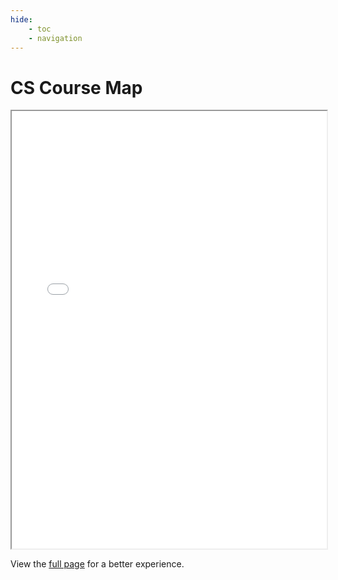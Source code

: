 ```yaml
---
hide:
    - toc
    - navigation
---
```



# CS Course Map

<iframe src="/cs-course-map/embed.html" width="100%" height="700px" allowTransparency="true" style="background-color: transparent;"></iframe>

View the [full page](/cs-course-map/embed.html) for a better experience.
